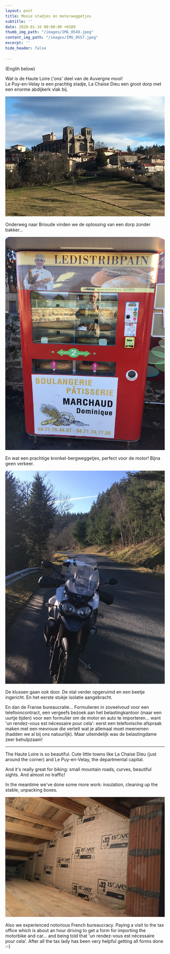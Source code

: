 ```yaml
---
layout: post
title: Mooie stadjes en motorweggetjes
subtitle: ''
date: 2020-01-16 00:00:00 +0100
thumb_img_path: "/images/IMG_0549.jpeg"
content_img_path: "/images/IMG_0557.jpeg"
excerpt: ''
hide_header: false

---
```

(Englih below)

Wat is de Haute Loire ('ons' deel van de Auvergne mooi!   
Le Puy-en-Velay is een prachtig stadje, La Chaise Dieu een groot dorp met een enorme abdijkerk vlak bij.

![](/images/IMG_0578.jpeg)

Onderweg naar Brioude vinden we de oplossing van een dorp zonder bakker...  
  
![](/images/IMG_0595.jpeg)

En wat een prachtige kronkel-bergweggetjes, perfect voor de motor! Bijna geen verkeer.

![](/images/IMG_0557.jpeg)

De klussen gaan ook door. De stal verder opgeruimd en een beetje ingericht. En het eerste stukje isolatie aangebracht.

En dan de Franse bureaucratie... Formulieren in zoveelvoud voor een telefooncontract, een vergeefs bezoek aan het belastingkantoor (maar een uurtje tijden) voor een formulier om de motor en auto te importeren... want 'un rendez-vous est nécessaire pour cela': eerst een telefonische afspraak maken met een mevrouw die vertelt wat je allemaal moet meenemen (hadden we al bij ons natuurlijk). Maar uiteindelijk was de belastingdame zeer behulpzaam!

***

The Haute Loire is so beautiful. Cute little towns like La Chaise Dieu (just around the corner) and Le Puy-en-Velay, the departmental capital. 

And it's really great for biking: small mountain roads, curves, beautiful sights. And almost no traffic!

In the meantime we've done some more work: insulation, cleaning up the stable, unpacking boxes.

![](/images/IMG_0561.jpeg)

Also we experienced notorious French bureaucracy. Paying a visit to the tax office which is about an hour driving to get a form for importing the motorbike and car... and being told that 'un rendez-vous est nécessaire pour cela'. After all the tax lady has been very helpful getting all forms done :-)